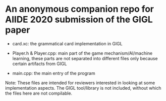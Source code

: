 # An anonymous companion repo for AIIDE 2020 submission of the GIGL paper

* card.xc: the grammatical card implementation in GIGL

* Player.h & Player.cpp: main part of the game mechanism/AI/machine learning, these parts are not separated into different files only because certain artifacts from GIGL

* main.cpp: the main entry of the program

Note: These files are intended for reviewers interested in looking at some implementation aspects. The GIGL tool/library is not included, without which the files here are not compilable. 
